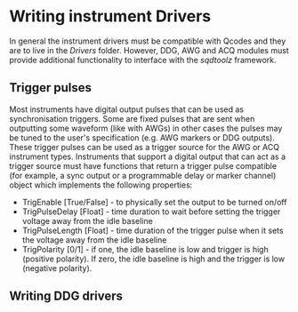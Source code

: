# Writing instrument Drivers

In general the instrument drivers must be compatible with Qcodes and they are to live in the <em>Drivers</em> folder. However, DDG, AWG and ACQ modules must provide additional functionality to interface with the <em>sqdtoolz</em> framework.

## Trigger pulses

Most instruments have digital output pulses that can be used as synchronisation triggers. Some are fixed pulses that are sent when outputting some waveform (like with AWGs) in other cases the pulses may be tuned to the user's specification (e.g. AWG markers or DDG outputs). These trigger pulses can be used as a trigger source for the AWG or ACQ instrument types. Instruments that support a digital output that can act as a trigger source must have functions that return a trigger pulse compatible (for example, a sync output or a programmable delay or marker channel) object which implements the following properties:

- TrigEnable [True/False] - to physically set the output to be turned on/off
- TrigPulseDelay [Float] - time duration to wait before setting the trigger voltage away from the idle baseline
- TrigPulseLength [Float] - time duration of the trigger pulse when it sets the voltage away from the idle baseline
- TrigPolarity [0/1] - if one, the idle baseline is low and trigger is high (positive polarity). If zero, the idle baseline is high and the trigger is low (negative polarity).


## Writing DDG drivers


